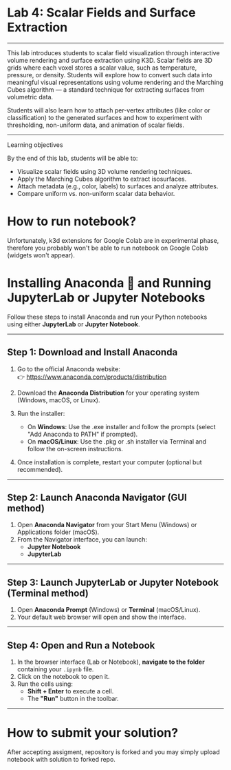 # Lab 4: Scalar Fields and Surface Extraction

---

This lab introduces students to scalar field visualization through interactive volume rendering and surface extraction using K3D. Scalar fields are 3D grids where each voxel stores a scalar value, such as temperature, pressure, or density. Students will explore how to convert such data into meaningful visual representations using volume rendering and the Marching Cubes algorithm — a standard technique for extracting surfaces from volumetric data.

Students will also learn how to attach per-vertex attributes (like color or classification) to the generated surfaces and how to experiment with thresholding, non-uniform data, and animation of scalar fields.

---

Learning objectives

By the end of this lab, students will be able to:
- Visualize scalar fields using 3D volume rendering techniques.
- Apply the Marching Cubes algorithm to extract isosurfaces.
- Attach metadata (e.g., color, labels) to surfaces and analyze attributes.
- Compare uniform vs. non-uniform scalar data behavior.

# How to run notebook? 

Unfortunately, k3d extensions for Google Colab are in experimental phase, therefore you probably won't be able to run notebook on Google Colab
(widgets won't appear). 

# Installing Anaconda 🐍 and Running JupyterLab or Jupyter Notebooks

Follow these steps to install Anaconda and run your Python notebooks using either **JupyterLab** or **Jupyter Notebook**.

---

## Step 1: Download and Install Anaconda

1. Go to the official Anaconda website:  
   👉 https://www.anaconda.com/products/distribution

2. Download the **Anaconda Distribution** for your operating system (Windows, macOS, or Linux).

3. Run the installer:
   - On **Windows**: Use the .exe installer and follow the prompts (select "Add Anaconda to PATH" if prompted).
   - On **macOS/Linux**: Use the .pkg or .sh installer via Terminal and follow the on-screen instructions.

4. Once installation is complete, restart your computer (optional but recommended).

---

## Step 2: Launch Anaconda Navigator (GUI method)

1. Open **Anaconda Navigator** from your Start Menu (Windows) or Applications folder (macOS).
2. From the Navigator interface, you can launch:
   - **Jupyter Notebook**
   - **JupyterLab**

---

## Step 3: Launch JupyterLab or Jupyter Notebook (Terminal method)

1. Open **Anaconda Prompt** (Windows) or **Terminal** (macOS/Linux).
2. Your default web browser will open and show the interface.

---

## Step 4: Open and Run a Notebook

1. In the browser interface (Lab or Notebook), **navigate to the folder** containing your `.ipynb` file.
2. Click on the notebook to open it.
3. Run the cells using:
   - **Shift + Enter** to execute a cell.
   - The **"Run"** button in the toolbar.

---

# How to submit your solution?

After accepting assigment, repository is forked and you may simply upload notebook with solution to forked repo. 
 
